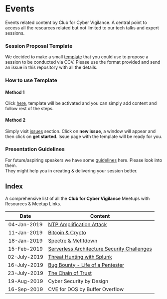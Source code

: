 # Events
Events related content by Club for Cyber Vigilance. A central point to access all the resources related but not limited to our tech talks and expert sessions.

### Session Proposal Template
We decided to make a small [template](template.md) that you could use to propose a session to be conducted via CCV.
Please use the format provided and send an issue in this repository with all the details.

### How to use Template
#### Method 1
Click [here](https://github.com/CCV-GFSU/Events/issues/new?assignees=gaurav-gogia%2C+Tanster221&labels=Tech+Talk&template=propose-a-session.md&title=), template will be activated and you can simply add content and follow rest of the steps.

#### Method 2
Simply visit [issues](https://github.com/CCV-GFSU/Events/issues) section. Click on **new issue**, a window will appear and then click on **get started**. Issue page with the template will be ready for you.

### Presentation Guidelines
For future/aspiring speakers we have some [guidelines](guidelines.md) here. Please look into them. </br>
They might help you in creating & delivering your session better.

## Index
A comprehensive list of all the **Club for Cyber Vigilance** Meetups with Resources & Meetup Links.

| Date | Content  | 
| :--: | ------ |
| 04-Jan-2019 | [NTP Amplification Attack](./ntp-04-01-2019/ntp.pdf) |
| 11-Jan-2019 | [Bitcoin & Crypto](./bitcoin-11-01-2019/bitcoin.pdf) |
| 18-Jan-2019 | [Spectre & Metltdown](./sm-18-01-2019/sm.pdf) |
| 15-Feb-2019 | [Serverless Architecture Security Challenges](./slas-15-02-2019/serverless.pdf) |
| 02-July-2019 | [Threat Hunting with Splunk](./splunk-02-07-2019/splunk.pdf) |
| 16-July-2019 | [Bug Bounty - Life of a Pentester](./bugBounty-16-07-2019/bugb.pdf) |
| 23-July-2019 | [The Chain of Trust](./chain-23-07-2019/trustchain.pdf) |
| 19-Aug-2019 | Cyber Security by Design |
| 16-Sep-2019 | CVE for DOS by Buffer Overflow |
